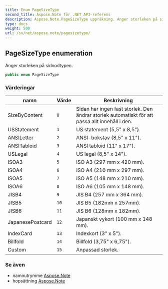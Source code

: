 ```yaml
---
title: Enum PageSizeType
second_title: Aspose.Note för .NET API-referens
description: Aspose.Note.PageSizeType uppräkning. Anger storleken på sidnodtypen.
type: docs
weight: 500
url: /sv/net/aspose.note/pagesizetype/
---
```

## PageSizeType enumeration

Anger storleken på sidnodtypen.

```csharp
public enum PageSizeType
```

### Värderingar

| namn | Värde | Beskrivning |
| --- | --- | --- |
| SizeByContent | `0` | Sidan har ingen fast storlek. Den ändrar storlek automatiskt för att passa allt innehåll i den. |
| USStatement | `1` | US statement (5,5" x 8,5"). |
| ANSILetter | `2` | ANSI-bokstav (8,5" x 11"). |
| ANSITabloid | `3` | ANSI tabloid (11" x 17"). |
| USLegal | `4` | US legal (8,5" x 14"). |
| ISOA3 | `5` | ISO A3 (297 mm x 420 mm). |
| ISOA4 | `6` | ISO A4 (210 mm x 297 mm). |
| ISOA5 | `7` | ISO A5 (148 mm x 210 mm). |
| ISOA6 | `8` | ISO A6 (105 mm x 148 mm). |
| JISB4 | `9` | JIS B4 (257 mm x 364 mm). |
| JISB5 | `10` | JIS B5 (182mm x 257mm). |
| JISB6 | `11` | JIS B6 (128mm x 182mm). |
| JapanesePostcard | `12` | Japanskt vykort (100 mm x 148 mm). |
| IndexCard | `13` | Indexkort (3" x 5"). |
| Billfold | `14` | Billfold (3,75" x 6,75"). |
| Custom | `15` | Anpassad storlek. |

### Se även

* namnutrymme [Aspose.Note](../../aspose.note/)
* hopsättning [Aspose.Note](../../)


